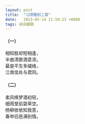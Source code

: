 ```yaml
---
layout: post
title:  "江阴赠别二首"
date:   2023-05-14 21:59:22 +0800
tags: 诗词楹联
---
```


#### （一）
相知胜却短相逢，  
半曲清歌酒意浓。  
最是平生多缱绻，  
江南佳处与君同。

#### （二）
柔风唤梦酒初轻，  
细雨堂前碧草空。  
杨柳依依知我意，  
春申旧邑满别情。

